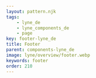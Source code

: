 ```yaml
---
layout: pattern.njk
tags: 
    - lyne_de
    - lyne_components_de
    - page
key: footer-lyne_de
title: Footer
parent: components-lyne_de
image: lyne/overview/footer.webp
keywords: footer
order: 210
---
```

